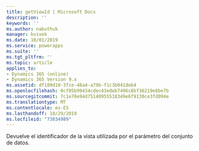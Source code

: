 ```yaml
---
title: getViewId | Microsoft Docs
description: ''
keywords: ''
ms.author: nabuthuk
manager: kvivek
ms.date: 10/01/2019
ms.service: powerapps
ms.suite: ''
ms.tgt_pltfrm: ''
ms.topic: article
applies_to:
- Dynamics 365 (online)
- Dynamics 365 Version 9.x
ms.assetid: df189d10-3fce-48a4-a79b-f1c3b041deb4
ms.openlocfilehash: 0cf05b99434cdec43edeb7496c6bf36219e8be7b
ms.sourcegitcommit: 7c1e70e94d75140955518349e6f9130ce3fd094e
ms.translationtype: MT
ms.contentlocale: es-ES
ms.lasthandoff: 10/29/2019
ms.locfileid: "73034989"
---
```

Devuelve el identificador de la vista utilizada por el parámetro del conjunto de datos.